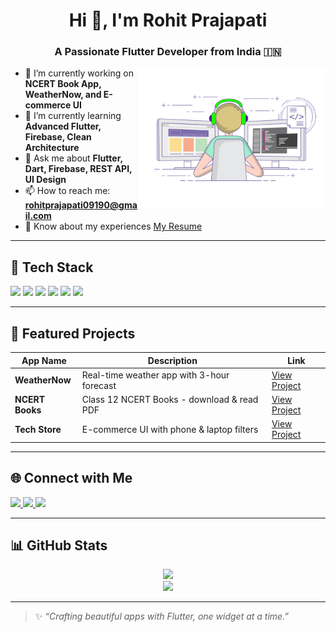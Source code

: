 <h1 align="center">Hi 👋, I'm Rohit Prajapati</h1>
<h3 align="center">A Passionate Flutter Developer from India 🇮🇳</h3>

<img align="right" alt="Flutter Animation" width="300" src="https://raw.githubusercontent.com/devSouvik/devSouvik/master/gif3.gif" />

- 🔭 I’m currently working on **NCERT Book App, WeatherNow, and E-commerce UI**
- 🌱 I’m currently learning **Advanced Flutter, Firebase, Clean Architecture**
- 💬 Ask me about **Flutter, Dart, Firebase, REST API, UI Design**
- 📫 How to reach me: **rohitprajapati09190@gmail.com**
- 📄 Know about my experiences [My Resume](https://naukri.com/mnjuser/profile)

---

## 🧰 Tech Stack

<p align="left">
  <img src="https://img.shields.io/badge/Dart-0175C2?style=for-the-badge&logo=dart&logoColor=white"/>
  <img src="https://img.shields.io/badge/Flutter-02569B?style=for-the-badge&logo=flutter&logoColor=white"/>
  <img src="https://img.shields.io/badge/Firebase-ffca28?style=for-the-badge&logo=firebase&logoColor=black"/>
  <img src="https://img.shields.io/badge/Android-3DDC84?style=for-the-badge&logo=android&logoColor=white"/>
  <img src="https://img.shields.io/badge/HTML-E34F26?style=for-the-badge&logo=html5&logoColor=white"/>
  <img src="https://img.shields.io/badge/CSS-1572B6?style=for-the-badge&logo=css3&logoColor=white"/>
</p>

---

## 📱 Featured Projects

| App Name         | Description                              | Link |
|------------------|------------------------------------------|------|
| **WeatherNow**   | Real-time weather app with 3-hour forecast | [View Project](https://github.com/yourusername/weathernow) |
| **NCERT Books**  | Class 12 NCERT Books - download & read PDF | [View Project](https://github.com/yourusername/ncert-class-12) |
| **Tech Store**   | E-commerce UI with phone & laptop filters | [View Project](https://github.com/yourusername/tech-store) |

---

## 🌐 Connect with Me

<p>
  <a href="https://rohit-portfolio.vercel.app" target="_blank">
    <img src="https://img.shields.io/badge/Portfolio-000000?style=for-the-badge&logo=vercel&logoColor=white"/>
  </a>
  <a href="https://www.linkedin.com/in/rohitprajapati09190/" target="_blank">
    <img src="https://img.shields.io/badge/LinkedIn-0077B5?style=for-the-badge&logo=linkedin&logoColor=white"/>
  </a>
  <a href="https://www.naukri.com/mnjuser/profile" target="_blank">
    <img src="https://img.shields.io/badge/Naukri-4CAF50?style=for-the-badge&logo=naukri&logoColor=white"/>
  </a>
</p>

---

## 📊 GitHub Stats

<p align="center">
  <img src="https://github-readme-stats.vercel.app/api?username=yourusername&show_icons=true&theme=tokyonight" />
  <br />
  <img src="https://github-readme-stats.vercel.app/api/top-langs/?username=yourusername&layout=compact&theme=tokyonight" />
</p>

---

> ✨ *“Crafting beautiful apps with Flutter, one widget at a time.”*

